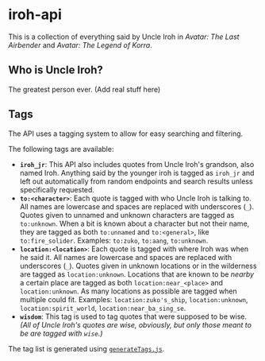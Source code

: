 # iroh-api

This is a collection of everything said by Uncle Iroh in _Avatar: The Last Airbender_ and _Avatar: The Legend of Korra_.

## Who is Uncle Iroh?

The greatest person ever. (Add real stuff here)

## Tags

The API uses a tagging system to allow for easy searching and filtering.

The following tags are available:

-   **`iroh_jr`**: This API also includes quotes from Uncle Iroh's grandson, also named Iroh. Anything said by the younger iroh is tagged as `iroh_jr` and left out automatically from random endpoints and search results unless specifically requested.
-   **`to:<character>`**: Each quote is tagged with who Uncle Iroh is talking to. All names are lowercase and spaces are replaced with underscores (`_`). Quotes given to unnamed and unknown characters are tagged as `to:unknown`. When a bit is known about a character but not their name, they are tagged as both `to:unnamed` and `to:<general>`, like `to:fire_solider`. Examples: `to:zuko`, `to:aang`, `to:unknown`.
-   **`location:<location>`**: Each quote is tagged with where Iroh was when he said it. All names are lowercase and spaces are replaced with underscores (`_`). Quotes given in unknown locations or in the wilderness are tagged as `location:unknown`. Locations that are known to be _nearby_ a certain place are tagged as both `location:near_<place>` and `location:unknown`. As many locations as possible are tagged when multiple could fit. Examples: `location:zuko's_ship`, `location:unknown`, `location:spirit_world`, `location:near_ba_sing_se`.
-   **`wisdom`**: This tag is used to tag quotes that were supposed to be wise. _(All of Uncle Iroh's quotes are wise, obviously, but only those meant to be are tagged with `wise`.)_

The tag list is generated using [`generateTags.js`](generateTags.js).

